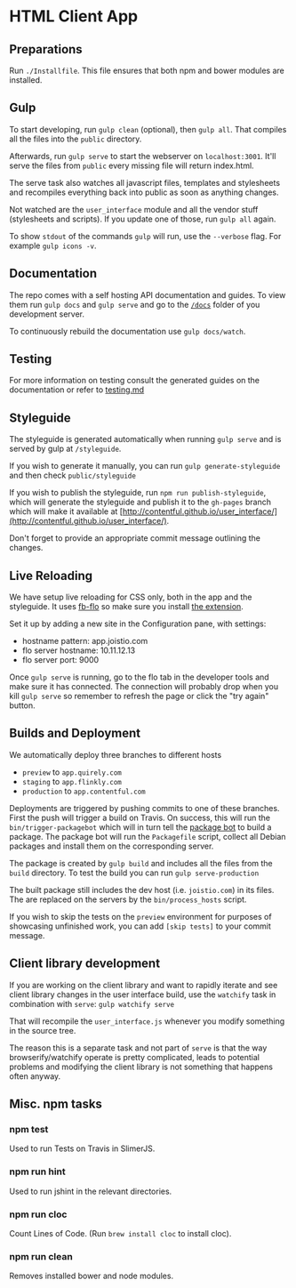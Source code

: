 # HTML Client App

## Preparations

Run `./Installfile`. This file ensures that both npm and bower modules are
installed.

## Gulp

To start developing, run `gulp clean` (optional), then `gulp all`.
That compiles all the files into the `public` directory.

Afterwards, run `gulp serve` to start the webserver on `localhost:3001`.
It'll serve the files from `public` every missing file will return
index.html.

The serve task also watches all javascript files, templates and
stylesheets and recompiles everything back into public as soon as
anything changes.

Not watched are the `user_interface` module and all the vendor stuff
(stylesheets and scripts). If you update one of those, run `gulp all`
again.

To show `stdout` of the commands `gulp` will run, use the `--verbose`
flag. For example `gulp icons -v`.

## Documentation

The repo comes with a self hosting API documentation and guides. To
view them run `gulp docs` and `gulp serve` and go to the
[`/docs`](http://app.joistio.com:8888/docs) folder of you development
server.

To continuously rebuild the documentation use `gulp docs/watch`.

## Testing

For more information on testing consult the generated guides on the documentation or refer to [testing.md](docs/guides/testing.md)

## Styleguide

The styleguide is generated automatically when running `gulp serve` and
is served by gulp at `/styleguide`.

If you wish to generate it manually, you can run `gulp
generate-styleguide` and then check `public/styleguide`

If you wish to publish the styleguide, run `npm run publish-styleguide`,
which will generate the styleguide and publish it to the `gh-pages`
branch which will make it available at [http://contentful.github.io/user_interface/](http://contentful.github.io/user_interface/).

Don't forget to provide an appropriate commit message outlining the
changes.


## Live Reloading

We have setup live reloading for CSS only, both in the app and the
styleguide. It uses [fb-flo](https://facebook.github.io/fb-flo/) so make
sure you install [the extension](https://chrome.google.com/webstore/detail/fb-flo/ahkfhobdidabddlalamkkiafpipdfchp).

Set it up by adding a new site in the Configuration pane, with settings:
- hostname pattern: app.joistio.com
- flo server hostname: 10.11.12.13
- flo server port: 9000

Once `gulp serve` is running, go to the flo tab in the developer tools
and make sure it has connected. The connection will probably drop when
you kill `gulp serve` so remember to refresh the page or click the "try
again" button.

## Builds and Deployment

We automatically deploy three branches to different hosts

* `preview` to `app.quirely.com`
* `staging` to `app.flinkly.com`
* `production` to `app.contentful.com`

Deployments are triggered by pushing commits to one of these branches.
First the push will trigger a build on Travis. On success, this will
run the `bin/trigger-packagebot` which will in turn tell the [package
bot][] to build a package. The package bot will run the `Packagefile`
script, collect all Debian packages and install them on the
corresponding server.

The package is created by `gulp build` and includes all the files
from the `build` directory. To test the build you can run `gulp
serve-production`

The built package still includes the dev host (i.e. `joistio.com`) in
its files. The are replaced on the servers by the `bin/process_hosts`
script.

If you wish to skip the tests on the `preview` environment for purposes
of showcasing unfinished work, you can add `[skip tests]` to your commit
message.

[package bot]: https://github.com/contentful/package-bot


## Client library development

If you are working on the client library and want to rapidly iterate and
see client library changes in the user interface build, use the `watchify`
task in combination with `serve`: `gulp watchify serve`

That will recompile the `user_interface.js` whenever you modify
something in the source tree.

The reason this is a separate task and not part of `serve` is that the
way browserify/watchify operate is pretty complicated, leads to
potential problems and modifying the client library is not something
that happens often anyway.

## Misc. npm tasks

### npm test

Used to run Tests on Travis in SlimerJS.

### npm run hint

Used to run jshint in the relevant directories.

### npm run cloc

Count Lines of Code. (Run `brew install cloc` to install cloc).

### npm run clean

Removes installed bower and node modules.

